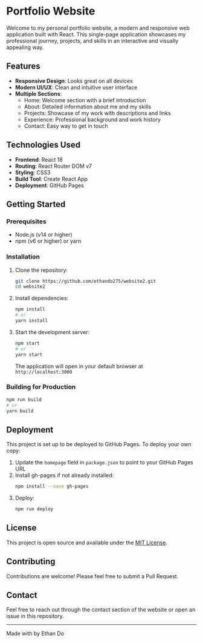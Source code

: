 # Portfolio Website

Welcome to my personal portfolio website, a modern and responsive web application built with React. This single-page application showcases my professional journey, projects, and skills in an interactive and visually appealing way.

## Features

- **Responsive Design**: Looks great on all devices
- **Modern UI/UX**: Clean and intuitive user interface
- **Multiple Sections**:
  - Home: Welcome section with a brief introduction
  - About: Detailed information about me and my skills
  - Projects: Showcase of my work with descriptions and links
  - Experience: Professional background and work history
  - Contact: Easy way to get in touch

## Technologies Used

- **Frontend**: React 18
- **Routing**: React Router DOM v7
- **Styling**: CSS3
- **Build Tool**: Create React App
- **Deployment**: GitHub Pages

## Getting Started

### Prerequisites

- Node.js (v14 or higher)
- npm (v6 or higher) or yarn

### Installation

1. Clone the repository:

   ```bash
   git clone https://github.com/ethando275/website2.git
   cd website2
   ```

2. Install dependencies:

   ```bash
   npm install
   # or
   yarn install
   ```

3. Start the development server:
   ```bash
   npm start
   # or
   yarn start
   ```
   The application will open in your default browser at `http://localhost:3000`

### Building for Production

```bash
npm run build
# or
yarn build
```

## Deployment

This project is set up to be deployed to GitHub Pages. To deploy your own copy:

1. Update the `homepage` field in `package.json` to point to your GitHub Pages URL
2. Install gh-pages if not already installed:
   ```bash
   npm install --save gh-pages
   ```
3. Deploy:
   ```bash
   npm run deploy
   ```

## License

This project is open source and available under the [MIT License](LICENSE).

## Contributing

Contributions are welcome! Please feel free to submit a Pull Request.

## Contact

Feel free to reach out through the contact section of the website or open an issue in this repository.

---

Made with by Ethan Do

